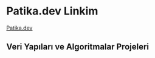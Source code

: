 # Patika.dev Linkim
[Patika.dev](https://app.patika.dev/ozanbyrm)

## Veri Yapıları ve Algoritmalar Projeleri
